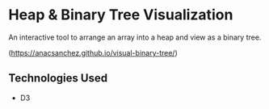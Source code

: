 # Heap & Binary Tree Visualization

An interactive tool to arrange an array into a heap and view as a binary tree.

(https://anacsanchez.github.io/visual-binary-tree/)

## Technologies Used
* D3
